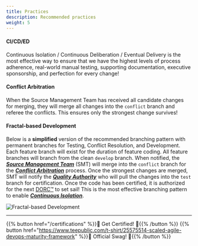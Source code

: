 ```yaml
---
title: Practices
description: Recommended practices
weight: 5
---
```


#### CI/CD/ED

Continuous Isolation / Continuous Deliberation / Eventual Delivery is the most effective way to ensure that we have the highest levels of process adherence, real-world manual testing, supporting documentation, executive sponsorship, and perfection for every change!

#### Conflict Arbitration

When the Source Management Team has received all candidate changes for merging, they will merge all changes into the `conflict` branch and referee the conflicts. This ensures only the strongest change survives!

#### Fractal-based Development

Below is a **simplified** version of the recommended branching pattern with permanent branches for Testing, Conflict Resolution, and Development. Each feature branch will exist for the duration of feature coding. All feature branches will branch from the clean `develop` branch. When notified, the *[**Source Management Team**](../organization/#source-management-team)* (SMT) will merge into the `conflict` branch for the *[**Conflict Arbitration**](#conflict-arbitration)* process. Once the strongest changes are merged, SMT will notify the *[**Quality Authority**](../organization/#quality-authority)* who will pull the changes into the `test` branch for certification. Once the code has been certified, it is authorized for the next [DORC&trade;](/release-convoy/) to set sail! This is the most effective branching pattern to enable *[**Continuous Isolation**](https://continuousisolation.com/)*.

![**Fractal-based Development**](../images/fractal-based-development.png)

---

{{% button href="/certifications" %}}🏅 Get Certified! 🏅{{% /button %}}
{{% button href="https://www.teepublic.com/t-shirt/25575514-scaled-agile-devops-maturity-framework" %}}💸 Official Swag! 💸{{% /button %}}
